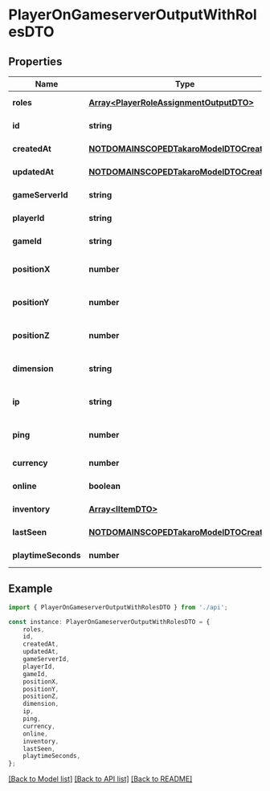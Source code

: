 # PlayerOnGameserverOutputWithRolesDTO


## Properties

Name | Type | Description | Notes
------------ | ------------- | ------------- | -------------
**roles** | [**Array&lt;PlayerRoleAssignmentOutputDTO&gt;**](PlayerRoleAssignmentOutputDTO.md) |  | [default to undefined]
**id** | **string** |  | [default to undefined]
**createdAt** | [**NOTDOMAINSCOPEDTakaroModelDTOCreatedAt**](NOTDOMAINSCOPEDTakaroModelDTOCreatedAt.md) |  | [default to undefined]
**updatedAt** | [**NOTDOMAINSCOPEDTakaroModelDTOCreatedAt**](NOTDOMAINSCOPEDTakaroModelDTOCreatedAt.md) |  | [default to undefined]
**gameServerId** | **string** |  | [default to undefined]
**playerId** | **string** |  | [default to undefined]
**gameId** | **string** |  | [default to undefined]
**positionX** | **number** |  | [optional] [default to undefined]
**positionY** | **number** |  | [optional] [default to undefined]
**positionZ** | **number** |  | [optional] [default to undefined]
**dimension** | **string** |  | [optional] [default to undefined]
**ip** | **string** |  | [optional] [default to undefined]
**ping** | **number** |  | [optional] [default to undefined]
**currency** | **number** |  | [default to undefined]
**online** | **boolean** |  | [default to undefined]
**inventory** | [**Array&lt;IItemDTO&gt;**](IItemDTO.md) |  | [default to undefined]
**lastSeen** | [**NOTDOMAINSCOPEDTakaroModelDTOCreatedAt**](NOTDOMAINSCOPEDTakaroModelDTOCreatedAt.md) |  | [default to undefined]
**playtimeSeconds** | **number** |  | [default to undefined]

## Example

```typescript
import { PlayerOnGameserverOutputWithRolesDTO } from './api';

const instance: PlayerOnGameserverOutputWithRolesDTO = {
    roles,
    id,
    createdAt,
    updatedAt,
    gameServerId,
    playerId,
    gameId,
    positionX,
    positionY,
    positionZ,
    dimension,
    ip,
    ping,
    currency,
    online,
    inventory,
    lastSeen,
    playtimeSeconds,
};
```

[[Back to Model list]](../README.md#documentation-for-models) [[Back to API list]](../README.md#documentation-for-api-endpoints) [[Back to README]](../README.md)
